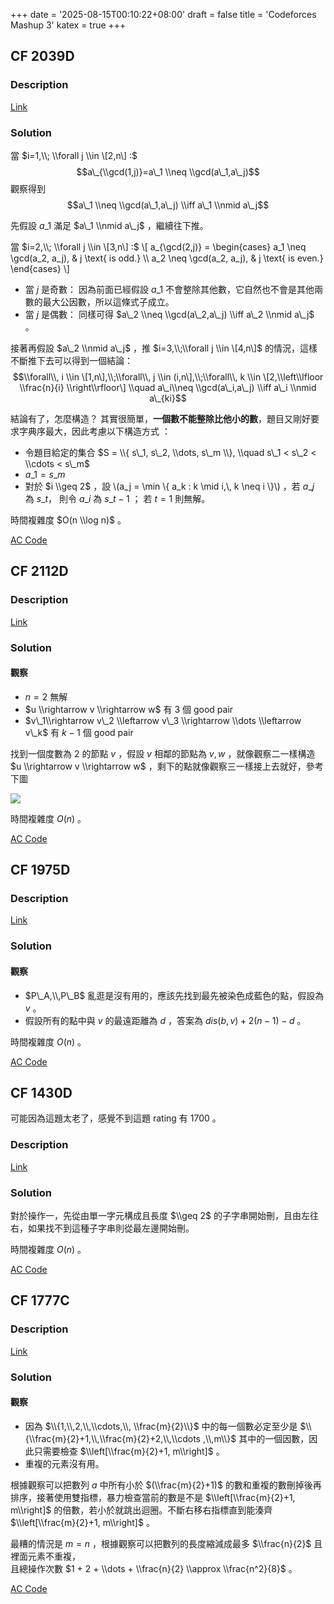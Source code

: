 +++
date = '2025-08-15T00:10:22+08:00'
draft = false
title = 'Codeforces Mashup 3'
katex = true
+++

## CF 2039D
### Description

[Link](https://codeforces.com/problemset/problem/2039/D)

### Solution

當 $i=1,\\; \\forall j \\in \[2,n\] :$ $$a\_{\\gcd(1,j)}=a\_1 \\neq \\gcd(a\_1,a\_j)$$ 觀察得到 $$a\_1 \\neq \\gcd(a\_1,a\_j) \\iff a\_1 \\nmid a\_j$$

先假設 $a\_1$ 滿足 $a\_1 \\nmid a\_j$ ，繼續往下推。

當 $i=2,\\; \\forall j \\in \[3,n\] :$ \\\[ a\_{\\gcd(2,j)} = \\begin{cases} a\_1 \\neq \\gcd(a\_2, a\_j), & j \\text{ is odd.} \\\\ a\_2 \\neq \\gcd(a\_2, a\_j), & j \\text{ is even.} \\end{cases} \\\]

*   當 $j$ 是奇數： 因為前面已經假設 $a\_1$ 不會整除其他數，它自然也不會是其他兩數的最大公因數，所以這條式子成立。
*   當 $j$ 是偶數： 同樣可得 $a\_2 \\neq \\gcd(a\_2,a\_j) \\iff a\_2 \\nmid a\_j$ 。

接著再假設 $a\_2 \\nmid a\_j$ ，推 $i=3,\\;\\forall j \\in \[4,n\]$ 的情況，這樣不斷推下去可以得到一個結論： $$\\forall\\, i \\in \[1,n\],\\;\\forall\\, j \\in (i,n\],\\;\\forall\\, k \\in \[2,\\left\\lfloor \\frac{n}{i} \\right\\rfloor\] \\quad a\_i\\neq \\gcd(a\_i,a\_j) \\iff a\_i \\nmid a\_{ki}$$

結論有了，怎麼構造？ 其實很簡單，**一個數不能整除比他小的數**，題目又剛好要求字典序最大，因此考慮以下構造方式 ：

*   令題目給定的集合 $S = \\{ s\_1, s\_2, \\dots, s\_m \\}, \\quad s\_1 < s\_2 < \\cdots < s\_m$
*   $a\_1=s\_m$
*   對於 $i \\geq 2$ ，設 \\(a\_j = \\min \\{ a\_k : k \\mid i,\\, k \\neq i \\}\\) ，若 $a\_j$ 為 $s\_t$， 則令 $a\_i$ 為 $s\_{t-1}$ ； 若 $t=1$ 則無解。

時間複雜度 $O(n \\log n)$ 。

[AC Code](https://codeforces.com/contest/2039/submission/333991898)

## CF 2112D
### Description

[Link](https://codeforces.com/problemset/problem/2112/D)

### Solution

#### 觀察

*   $n = 2$ 無解
*   $u \\rightarrow v \\rightarrow w$ 有 $3$ 個 good pair
*   $v\_1\\rightarrow v\_2 \\leftarrow v\_3 \\rightarrow \\dots \\leftarrow v\_k$ 有 $k-1$ 個 good pair

找到一個度數為 $2$ 的節點 $v$ ，假設 $v$ 相鄰的節點為 $v, w$ ，就像觀察二一樣構造 $u \\rightarrow v \\rightarrow w$ ，剩下的點就像觀察三一樣接上去就好，參考下圖

![](/posts/codeforces-mashup-3/graph.png)

時間複雜度 $O(n)$ 。

[AC Code](https://codeforces.com/contest/2112/submission/334600976)

## CF 1975D
### Description

[Link](https://codeforces.com/contest/1975/problem/D)

### Solution

#### 觀察

*   $P\_A,\\,P\_B$ 亂逛是沒有用的，應該先找到最先被染色成藍色的點，假設為 $v$ 。
*   假設所有的點中與 $v$ 的最遠距離為 $d$ ，答案為 $dis(b, v) + 2(n-1) - d$ 。

時間複雜度 $O(n)$ 。

[AC Code](https://codeforces.com/contest/1975/problem/D)

## CF 1430D
可能因為這題太老了，感覺不到這題 rating 有 1700 。
### Description
[Link](https://codeforces.com/problemset/problem/1430/D)

### Solution
對於操作一，先從由單一字元構成且長度 $\\geq 2$ 的子字串開始刪，且由左往右，如果找不到這種子字串則從最左邊開始刪。

時間複雜度 $O(n)$ 。

[AC Code](https://codeforces.com/contest/1430/submission/337133361)

## CF 1777C
### Description
[Link](https://codeforces.com/contest/1777/problem/C)

### Solution
#### 觀察
- 因為 $\\{1,\\,2,\\,\\cdots,\\, \\frac{m}{2}\\}$ 中的每一個數必定至少是 $\\{\\frac{m}{2}+1,\\,\\frac{m}{2}+2,\\,\\cdots ,\\,m\\}$ 其中的一個因數，因此只需要檢查 $\\left[\\frac{m}{2}+1, m\\right]$ 。
- 重複的元素沒有用。

 根據觀察可以把數列 $a$ 中所有小於 $(\\frac{m}{2}+1)$ 的數和重複的數刪掉後再排序，接著使用雙指標，暴力檢查當前的數是不是 $\\left[\\frac{m}{2}+1, m\\right]$ 的倍數，若小於就跳出迴圈。不斷右移右指標直到能湊齊 $\\left[\\frac{m}{2}+1, m\\right]$ 。

最糟的情況是 $m = n$ ，根據觀察可以把數列的長度縮減成最多 $\\frac{n}{2}$ 且裡面元素不重複，  
且總操作次數 $1 + 2 + \\dots + \\frac{n}{2} \\approx \\frac{n^2}{8}$ 。

[AC Code](https://codeforces.com/contest/1777/submission/337883398)
